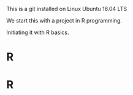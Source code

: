 This is a git installed on Linux Ubuntu 16.04 LTS

We start this with a project in R programming.

Initiating it with R basics.
# R
# R
